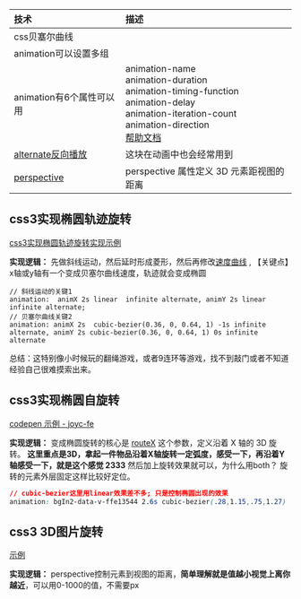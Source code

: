 |技术|描述|
|:----|:----|
|css贝塞尔曲线||
|animation可以设置多组||
|animation有6个属性可以用|animation-name <br>animation-duration  <br>animation-timing-function  <br>animation-delay  <br>animation-iteration-count  <br>animation-direction<br> [帮助文档](https://www.w3school.com.cn/cssref/pr_animation.asp)|
|[alternate反向播放](https://www.runoob.com/cssref/css3-pr-animation-direction.html)|这块在动画中也会经常用到|
|[perspective](https://www.w3school.com.cn/cssref/pr_perspective.asp)|perspective 属性定义 3D 元素距视图的距离|

## css3实现椭圆轨迹旋转
[css3实现椭圆轨迹旋转实现示例](https://www.cnblogs.com/---godzilla---/p/11441222.html) 

**实现逻辑：** 先做斜线运动，然后延时形成菱形，然后再修改[速度曲线](https://www.w3school.com.cn/cssref/pr_animation-timing-function.asp) , 【关键点】x轴或y轴有一个变成贝塞尔曲线速度，轨迹就会变成椭圆

```
// 斜线运动的关键1
animation:  animX 2s linear  infinite alternate, animY 2s linear  infinite alternate;
// 贝塞尔曲线关键2
animation: animX 2s  cubic-bezier(0.36, 0, 0.64, 1) -1s infinite alternate, animY 2s cubic-bezier(0.36, 0, 0.64, 1) 0s infinite alternate
```

总结：这特别像小时候玩的翻绳游戏，或者9连环等游戏，找不到敲门或者不知道经验自己很难摸索出来。

## css3实现椭圆自旋转
[codepen 示例 - joyc-fe](https://codepen.io/joyc-fe/pen/eYdPYwz)

**实现逻辑：** 变成椭圆旋转的核心是 [routeX](https://www.runoob.com/cssref/css3-pr-transform.html) 这个参数，定义沿着 X 轴的 3D 旋转。 **这里重点是3D，拿起一件物品沿着X轴旋转一定弧度，感受一下，再沿着Y轴感受一下，就是这个感觉 2333** 然后加上旋转效果就可以，为什么用both？ 旋转的元素外层固定这样比较好定位。

```css
// cubic-bezier这里用linear效果差不多; 只是控制椭圆出现的效果
animation: bgIn2-data-v-ffe13544 2.6s cubic-bezier(.28,1.15,.75,1.27) .3s both;
```

## css3 3D图片旋转

[示例](https://www.cnblogs.com/qbzmy/p/5823625.html)

**实现逻辑：**  perspective控制元素到视图的距离，**简单理解就是值越小视觉上离你越近**，可以用0-1000的值，不需要px

